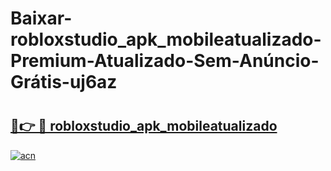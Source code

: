 # Baixar-robloxstudio_apk_mobileatualizado-Premium-Atualizado-Sem-Anúncio-Grátis-uj6az

# <h2><a href="https://ua0z8g.esa.edu.pl?src=robloxstudio_apk_mobileatualizado&ref=uj6az">🔗👉 🔴 robloxstudio_apk_mobileatualizado</a></h2>

[![acn](https://github.com/user-attachments/assets/0f9c940e-d8b0-45ae-aac7-cd30a18b3e1c)](https://ua0z8g.esa.edu.pl?src=robloxstudio_apk_mobileatualizado&ref=uj6az)


